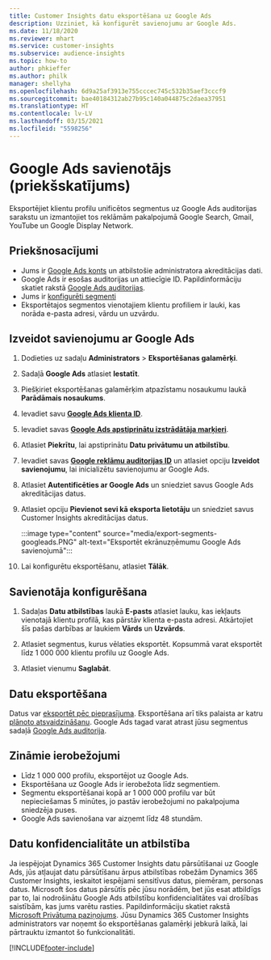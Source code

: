 ```yaml
---
title: Customer Insights datu eksportēšana uz Google Ads
description: Uzziniet, kā konfigurēt savienojumu ar Google Ads.
ms.date: 11/18/2020
ms.reviewer: mhart
ms.service: customer-insights
ms.subservice: audience-insights
ms.topic: how-to
author: phkieffer
ms.author: philk
manager: shellyha
ms.openlocfilehash: 6d9a25af3913e755cccec745c532b35aef3cccf9
ms.sourcegitcommit: bae40184312ab27b95c140a044875c2daea37951
ms.translationtype: HT
ms.contentlocale: lv-LV
ms.lasthandoff: 03/15/2021
ms.locfileid: "5598256"
---
```

# <a name="connector-for-google-ads-preview"></a>Google Ads savienotājs (priekšskatījums)

Eksportējiet klientu profilu unificētos segmentus uz Google Ads auditorijas sarakstu un izmantojiet tos reklāmām pakalpojumā Google Search, Gmail, YouTube un Google Display Network. 

## <a name="prerequisites"></a>Priekšnosacījumi

-   Jums ir [Google Ads konts](https://ads.google.com/) un atbilstošie administratora akreditācijas dati.
-   Google Ads ir esošas auditorijas un attiecīgie ID. Papildinformāciju skatiet rakstā [Google Ads auditorijas](https://support.google.com/google-ads/answer/7558048?hl=en#:~:text=Audience%20lists%20is%20a%20section,Display%20Network%20through%20remarketing%20campaigns.).
-   Jums ir [konfigurēti segmenti](segments.md)
-   Eksportētajos segmentos vienotajiem klientu profiliem ir lauki, kas norāda e-pasta adresi, vārdu un uzvārdu.

## <a name="connect-to-google-ads"></a>Izveidot savienojumu ar Google Ads

1. Dodieties uz sadaļu **Administrators** > **Eksportēšanas galamērķi**.

1. Sadaļā **Google Ads** atlasiet **Iestatīt**.

1. Piešķiriet eksportēšanas galamērķim atpazīstamu nosaukumu laukā **Parādāmais nosaukums**.

1. Ievadiet savu **[Google Ads klienta ID](https://support.google.com/google-ads/answer/1704344)**.

1. Ievadiet savas **[Google Ads apstiprinātu izstrādātāja marķieri](https://developers.google.com/google-ads/api/docs/first-call/dev-token)**.

1. Atlasiet **Piekrītu**, lai apstiprinātu **Datu privātumu un atbilstību**.

1. Ievadiet savas **[Google reklāmu auditorijas ID](https://support.google.com/google-ads/answer/7558048?hl=en#:~:text=Audience%20lists%20is%20a%20section,Display%20Network%20through%20remarketing%20campaigns.)** un atlasiet opciju **Izveidot savienojumu**, lai inicializētu savienojumu ar Google Ads.

1. Atlasiet **Autentificēties ar Google Ads** un sniedziet savus Google Ads akreditācijas datus.

1. Atlasiet opciju **Pievienot sevi kā eksporta lietotāju** un sniedziet savus Customer Insights akreditācijas datus.

   :::image type="content" source="media/export-segments-googleads.PNG" alt-text="Eksportēt ekrānuzņēmumu Google Ads savienojumā":::

1. Lai konfigurētu eksportēšanu, atlasiet **Tālāk**.

## <a name="configure-the-connector"></a>Savienotāja konfigurēšana

1. Sadaļas **Datu atbilstības** laukā **E-pasts** atlasiet lauku, kas iekļauts vienotajā klientu profilā, kas pārstāv klienta e-pasta adresi. Atkārtojiet šīs pašas darbības ar laukiem **Vārds** un **Uzvārds**.

1. Atlasiet segmentus, kurus vēlaties eksportēt. Kopsummā varat eksportēt līdz 1 000 000 klientu profilu uz Google Ads.

1. Atlasiet vienumu **Saglabāt**.

## <a name="export-the-data"></a>Datu eksportēšana

Datus var [eksportēt pēc pieprasījuma](export-destinations.md). Eksportēšana arī tiks palaista ar katru [plānoto atsvaidzināšanu](system.md#schedule-tab). Google Ads tagad varat atrast jūsu segmentus sadaļā [Google Ads auditorija](https://support.google.com/google-ads/answer/7558048?hl=en/).

## <a name="known-limitations"></a>Zināmie ierobežojumi

- Līdz 1 000 000 profilu, eksportējot uz Google Ads.
- Eksportēšana uz Google Ads ir ierobežota līdz segmentiem.
- Segmentu eksportēšanai kopā ar 1 000 000 profilu var būt nepieciešamas 5 minūtes, jo pastāv ierobežojumi no pakalpojuma sniedzēja puses. 
- Google Ads savienošana var aizņemt līdz 48 stundām.

## <a name="data-privacy-and-compliance"></a>Datu konfidencialitāte un atbilstība

Ja iespējojat Dynamics 365 Customer Insights datu pārsūtīšanai uz Google Ads, jūs atļaujat datu pārsūtīšanu ārpus atbilstības robežām Dynamics 365 Customer Insights, ieskaitot iespējami sensitīvus datus, piemēram, personas datus. Microsoft šos datus pārsūtīs pēc jūsu norādēm, bet jūs esat atbildīgs par to, lai nodrošinātu Google Ads atbilstību konfidencialitātes vai drošības saistībām, kas jums varētu rasties. Papildinformāciju skatiet rakstā [Microsoft Privātuma paziņojums](https://go.microsoft.com/fwlink/?linkid=396732).
Jūsu Dynamics 365 Customer Insights administrators var noņemt šo eksportēšanas galamērķi jebkurā laikā, lai pārtrauktu izmantot šo funkcionalitāti.


[!INCLUDE[footer-include](../includes/footer-banner.md)]